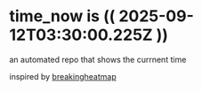 # time_now is (( 2025-09-12T03:30:00.225Z ))

an automated repo that shows the currnent time

inspired by [breakingheatmap](https://github.com/breakingheatmap/breakingheatmap)